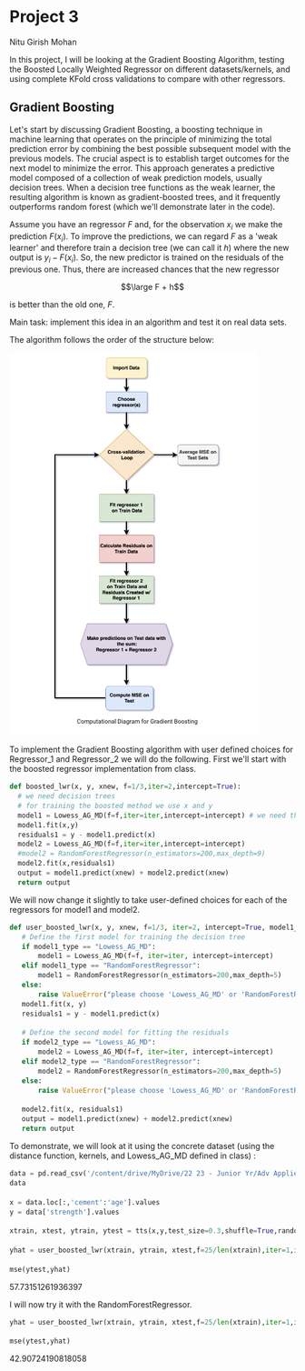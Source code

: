 # Project 3

Nitu Girish Mohan

In this project, I will be looking at the Gradient Boosting Algorithm, testing the Boosted Locally Weighted Regressor on different datasets/kernels, and using complete KFold cross validations to compare with other regressors.


## Gradient Boosting
Let's start by discussing Gradient Boosting, a boosting technique in machine learning that operates on the principle of minimizing the total prediction error by combining the best possible subsequent model with the previous models. The crucial aspect is to establish target outcomes for the next model to minimize the error. This approach generates a predictive model composed of a collection of weak prediction models, usually decision trees. When a decision tree functions as the weak learner, the resulting algorithm is known as gradient-boosted trees, and it frequently outperforms random forest (which we'll demonstrate later in the code).
 
Assume you have an regressor $F$ and, for the observation $x_i$ we make the prediction $F(x_i)$. To improve the predictions, we can regard $F$ as a 'weak learner' and therefore train a decision tree (we can call it $h$) where the new output is $y_i-F(x_i)$. So, the new predictor is trained on the residuals of the previous one. Thus, there are increased chances that the new regressor

$$\large F + h$$ 

is better than the old one, $F.$

Main task: implement this idea in an algorithm and test it on real data sets.

The algorithm follows the order of the structure below:

<img src="GBDiagram.png" class="LR" alt=""> 

To implement the Gradient Boosting algorithm with user defined choices for Regressor_1 and Regressor_2 we will do the following. First we'll start with the boosted regressor implementation from class.

```python
def boosted_lwr(x, y, xnew, f=1/3,iter=2,intercept=True):
  # we need decision trees
  # for training the boosted method we use x and y
  model1 = Lowess_AG_MD(f=f,iter=iter,intercept=intercept) # we need this for training the Decision Tree
  model1.fit(x,y)
  residuals1 = y - model1.predict(x)
  model2 = Lowess_AG_MD(f=f,iter=iter,intercept=intercept)
  #model2 = RandomForestRegressor(n_estimators=200,max_depth=9)
  model2.fit(x,residuals1)
  output = model1.predict(xnew) + model2.predict(xnew)
  return output 
 ```
 
 We will now change it slightly to take user-defined choices for each of the regressors for model1 and model2. 
 
 ```python
 def user_boosted_lwr(x, y, xnew, f=1/3, iter=2, intercept=True, model1_type="Lowess_AG_MD", model2_type="Lowess_AG_MD"):
    # Define the first model for training the decision tree
    if model1_type == "Lowess_AG_MD":
        model1 = Lowess_AG_MD(f=f, iter=iter, intercept=intercept)
    elif model1_type == "RandomForestRegressor":
        model1 = RandomForestRegressor(n_estimators=200,max_depth=5)
    else:
        raise ValueError("please choose 'Lowess_AG_MD' or 'RandomForestRegressor'.")
    model1.fit(x, y)
    residuals1 = y - model1.predict(x)
    
    # Define the second model for fitting the residuals
    if model2_type == "Lowess_AG_MD":
        model2 = Lowess_AG_MD(f=f, iter=iter, intercept=intercept)
    elif model2_type == "RandomForestRegressor":
        model2 = RandomForestRegressor(n_estimators=200,max_depth=5)
    else:
        raise ValueError("please choose 'Lowess_AG_MD' or 'RandomForestRegressor'.")

    model2.fit(x, residuals1)
    output = model1.predict(xnew) + model2.predict(xnew)
    return output
```

To demonstrate, we will look at it using the concrete dataset (using the distance function, kernels, and Lowess_AG_MD defined in class) :

```python
data = pd.read_csv('/content/drive/MyDrive/22 23 - Junior Yr/Adv Applied Machine Learning/1. Preliminaries, Intro to Locally Weighted Regression/concrete.csv')
data

x = data.loc[:,'cement':'age'].values
y = data['strength'].values

xtrain, xtest, ytrain, ytest = tts(x,y,test_size=0.3,shuffle=True,random_state=123)

yhat = user_boosted_lwr(xtrain, ytrain, xtest,f=25/len(xtrain),iter=1,intercept=True, model1_type="Lowess_AG_MD", model2_type="Lowess_AG_MD")

mse(ytest,yhat)
```
57.73151261936397

I will now try it with the RandomForestRegressor.

```python
yhat = user_boosted_lwr(xtrain, ytrain, xtest,f=25/len(xtrain),iter=1,intercept=True, model1_type="Lowess_AG_MD", model2_type="RandomForestRegressor")

mse(ytest,yhat)
```
42.90724190818058
